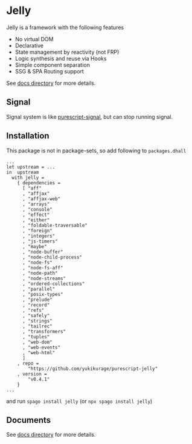 # Jelly

Jelly is a framework with the following features

- No virtual DOM
- Declarative
- State management by reactivity (not FRP)
- Logic synthesis and reuse via Hooks
- Simple component separation
- SSG & SPA Routing support

See [docs directory](./docs) for more details.

## Signal

Signal system is like [purescript-signal](https://github.com/bodil/purescript-signal), but can stop running signal.

## Installation

This package is not in package-sets, so add following to `packages.dhall`

```dhall
...
let upstream = ...
in  upstream
  with jelly =
    { dependencies =
      [ "aff"
      , "affjax"
      , "affjax-web"
      , "arrays"
      , "console"
      , "effect"
      , "either"
      , "foldable-traversable"
      , "foreign"
      , "integers"
      , "js-timers"
      , "maybe"
      , "node-buffer"
      , "node-child-process"
      , "node-fs"
      , "node-fs-aff"
      , "node-path"
      , "node-streams"
      , "ordered-collections"
      , "parallel"
      , "posix-types"
      , "prelude"
      , "record"
      , "refs"
      , "safely"
      , "strings"
      , "tailrec"
      , "transformers"
      , "tuples"
      , "web-dom"
      , "web-events"
      , "web-html"
      ]
    , repo =
        "https://github.com/yukikurage/purescript-jelly"
    , version =
        "v0.4.1"
    }
...
```

and run `spago install jelly` (or `npx spago install jelly`)

## Documents

See [docs directory](./docs) for more details.
